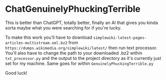 # ChatGenuinelyPhuckingTerrible
This is better than ChatGPT, totally better, finally an AI that gives you kinda sorta maybe what you were searching for if you're lucky.

To make this work you'll have to download `simplewiki-latest-pages-articles-multistream.xml.bz2` from `https://dumps.wikimedia.org/simplewiki/latest/` then run text processor. You'll also have to change the path to your downloaded .bz2 within `txt_processor.py` and the output to the project directory as it's currently just set for my machine. Same goes for within `GenuinelyPhuckingTerrible.py`

Good luck!
